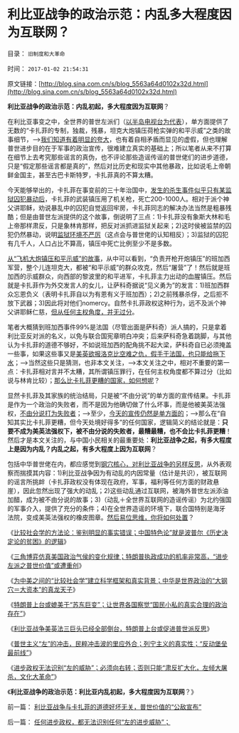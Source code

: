 # 利比亚战争的政治示范：内乱多大程度因为互联网？

目录： `旧制度和大革命` 

时间： `2017-01-02 21:54:31` 

原文链接：[http://blog.sina.com.cn/s/blog_5563a64d0102x32d.html](http://blog.sina.com.cn/s/blog_5563a64d0102x32d.html)

**利比亚战争的政治示范：内乱初起，多大程度因为互联网**？

在利比亚事变之中，全世界的普世左派们（[以半岛电视台为代表](../../../2011/4/11/卡塔尔半岛电视台等的民粹号召.md)），单方面提供了无数的“卡扎菲的专制，独裁，残暴，坦克大炮镇压荷枪实弹的和平示威”之类的故事细节，——>[我们知道有着明显的夸大](../../../2011/4/10/利比亚的“和平示威”不一定很和平.md)，也有着自相矛盾而显见的虚假，但也理解普世进步目的在于军事的政治宣传，很难建立真实的基础上；所以笔者从来不打算在细节上去考究那些谣言的真伪，也不评论那些造谣传谣的普世佬们的进步道德，只是“假定那些谣言都是真的”，然后对比历史和现实中其他暴政，比如说毛上帝朝鲜金国主，甚至古巴卡斯特罗，卡扎菲真的不算太糟。

今天能够举出的，卡扎菲在事变前的三十年治国中，[发生的杀生事件似乎只有某监狱囚犯暴动后](../../../2011/4/9/利比亚事件的真相可能对美英法不利.md)，卡扎菲的武装镇压用了机关枪，死亡200-1000人。相对于派个神父讲耶稣，劝说暴乱中的囚犯自觉返回牢房，卡扎菲同志的解决办法当然是粗暴残酷；但是由普世左派提供的这个故事，倒说明了三点：1)卡扎菲没有象斯大林和毛上帝那样肃反，只是象林肯那样，把反对派抓进监狱关起来；2)这时侯被监禁的囚犯仍然暴动，说明[监狱环境不严厉](../../../2015/8/7/监狱的社会学模型，why资本主义不需要严刑峻法.md)（这点会与普世佬的认知相反）；3)监狱的囚犯有几千人，人口占比不算高，镇压中死亡比例至少不是多数。

[从“飞机大炮镇压和平示威”的故事](../../../2011/4/18/“阿拉伯人内政”和伊斯兰帝国.md)，从中可以看到，“负责开枪开炮镇压”的班加西军营，整个儿连坦克大，都被“和平示威”的群众攻克，然后“屠营”了！然后就是班加西的示威群众，向西部的黎波里的和平进军，卡扎菲主力出动的血腥镇压。然后就是卡扎菲作为外交发言人的女儿，让萨科奇据说“见义勇为”的发言：1)班加西群众忘恩负义（表明卡扎菲自以为有恩有义于班加西）；2)之前残暴杀俘，之后拒不放下武器；3)因此将对他们nomercy。自然卡扎菲政权这种行为，远不及派个神父讲耶稣仁慈，[但从任何主权角度，并无过分](../../../2011/4/10/利比亚是一场没有红线的意识形态战争.md)。

笔者大概猜到班加西事件99%是法国（尽管出面是萨科奇）派人搞的，只是拿着利比亚反对派的名义，以免与联合国宪章明白冲突；后来萨科奇急着跳脚，与其他认为卡扎菲的道德不够好，不如说班加西的配角挑不起大梁，萨科奇自已必须掩盖一些事，如果这些事又是[美英欲报洛克比空难之仇，假手于法国，也只能给拖下水](../../../2016/4/12/利比亚战争是被强加的“人类学实验”.md)；——>当然这些只是猜测，也非本文关注，——>本文关注之中，相对不重要的第一点：卡扎菲相对言并不太糟，其所谓镇压罪行，在任何主权角度都不算过分（比如说与林肯比较）；[那么比卡扎菲更糟的国家，如何想呢](../../../2011/4/22/对卡扎菲的新鲜指控几无成立.md)？

显然卡扎菲及其家族的统治结局，只是被“不由分说”的单方面的宣传结果。卡扎菲是作为一个政治的失败者，而不是因为他确切做了什么坏事，而是他被美英法强权，[不由分说打为失败者](../../../2011/4/2/国际法不相信眼泪，主权无弱者.md)；——>至少，[今天的宣传仍然是单方面的](../../../2011/10/30/非法无正义！利比亚战争中的强权公理.md)；——>那么在“自知其实比卡扎菲更糟，但今天处境好得多”的任何国家，逻辑简义的结论就是：**只要不成为美英法强权下，被不由分说的失败者，最糟最糟，也不会比卡扎菲更糟**！然后才是本文关注的，与中国小民相关的最重要处：**利比亚战争之起，有多大程度上是因为内乱？内乱之起，有多大程度上因为互联网**？

包括中华普世佬在内，都应感觉到[钢穴核心，对利比亚战争的另样反思](../../../2013/6/23/共产主义的适用性，利比亚战争潜藏的深远危机.md)，从外表观察而揣摸其内容：1)利比亚战争因为有动乱的内因常量（估计是共识），被互联网的谣言所挑衅（卡扎菲政权没有体现在政府，军事，福利等任何方面的财政悬崖），因此忽然出现了强大的动乱；2)这些动乱通过互联网，被海外普世左派添油加醋，成为被不由分说的故事；3)（动乱＋全世界互联网的造谣传谣）为北约强国的军事介入，提供了充分的条件；4)在全世界造谣的环境下，联合国特别是海牙法院，变成美英法强权的橡皮图章。[然后易位思维，你将如何处置](../../../2012/2/16/中国否决叙利亚决议，符合普世的个体价值观.md)？

《[比较社会学的方法论：鉴别明显的事实错误；中国特色论”就是波普尔《历史决定论的贫困》的逻辑](../../../2016/12/24/波普尔《历史决定论的贫困》，和比较社会学.md)》

《[三角博弈仿真美国政治气侯的变化规律；特朗普执政成功的机率非常高，“进步左派之普世价值”或遭重创](../../../2016/12/25/三角博弈仿真美国政治气侯的变化规律；.md)》

《[为中美之间的“比较社会学”建立科学框架和真实背景；](../../../2016/12/27/为中美之间的“比较社会学”建立科学框架和真实背景；.md)[中华是世界政治的“大钢穴＝大资本”的真龙天子](../../../2016/12/27/为中美之间的“比较社会学”建立科学框架和真实背景；.md)》

《[特朗普上台或媲美于“苏东巨变”；让世界各国察觉“国民小私的真实合理的政治存在”](../../../2016/12/28/特朗普上台，对世界各国影响，或媲美于“苏东巨变”；.md)》

《[利比亚战争美英法三巨头已经全部倒台，特朗普上台或促进普世派反思](../../../2016/12/30/利比亚战争三巨头全部倒台，特朗普上台或促进反思.md)》

《[普世主义“左”的冲击，民粹冲击波的里应外合；列宁主义的真实性；“反动堡垒最前线”](../../../2016/12/31/普世主义“左”的冲击，列宁主义的判断正确.md)》

《[进步政权无法识别“左的威胁”；必须向右转；否则只能“肃反扩大化，左倾大屠杀，文化大革命”](../../../2017/1/1/任何进步政权，都无法识别任何“左的进步威胁”；.md)》

《**利比亚战争的政治示范：利比亚内乱初起，多大程度因为互联网**？》

前一篇： [利比亚战争与卡扎菲的道德好坏无关，普世价值的“公敌宣布”](../../../2017/1/3/利比亚战争与卡扎菲的道德好坏无关，普世价值的“公敌宣布”.md)

后一篇： [任何进步政权，都无法识别任何“左的进步威胁”；](../../../2017/1/1/任何进步政权，都无法识别任何“左的进步威胁”；.md)

